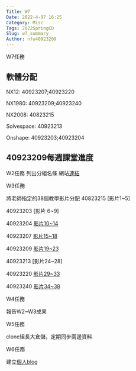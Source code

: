 ```yaml
---
Title: W7
Date: 2022-4-07 16:25
Category: Misc
Tags: 2022SpringCD
Slug: w7_summary
Author: nfu40923209
---
```


W7任務

<!-- PELICAN_END_SUMMARY -->

軟體分配
----
NX12: 40923207;40923220

NX1980: 40923209;40923240

NX2008: 40823215 

Solvespace: 40923213

Onshape: 40923203;40923204


40923209每週課堂進度
----

W2任務 列出分組名條
網站[連結]

[連結]:https://nfu40923209.github.io/cd2022/content/%E5%88%86%E7%B5%84.html
W3任務 

將老師指定的38個教學影片分配
40823215 [影片1~5]

40923203 [影片 6~9]

40923204 [影片10~14]

40923207 [影片15~18]

40923209 [影片19~23]

40923213 [影片24~28]

40923220 [影片29~33]

40923240 [影片34~38]

[影片6~9]:https://youshin40923203.github.io/cd2022/content/H1.html

[影片10~14]:https://40923204.github.io/cd2022/content/W3.html

[影片15~18]:https://40923207.github.io/cd2022/content/W3.html

[影片19~23]:https://nfu40923209.github.io/cd2022/content/W3.html

[影片29~33]:https://40923220.github.io/cd2022/content/w3(03.10).html

[影片34~38]:https://40923240.github.io/cd2022/content/NXvideo(34~38).html

W4任務

報告W2~W3成果

W5任務 

clone組長大倉儲，定期同步兩邊資料

W6任務

建立[個人blog]

[個人blog]:https://nfu40923209.github.io/cd2022/blog/index.html
